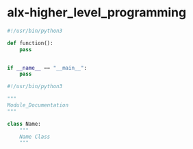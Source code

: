 # alx-higher_level_programming

```python
#!/usr/bin/python3

def function():
    pass


if __name__ == "__main__":
    pass
```

```python
#!/usr/bin/python3

"""
Module_Documentation
"""

class Name:
    """
    Name Class
    """
```

